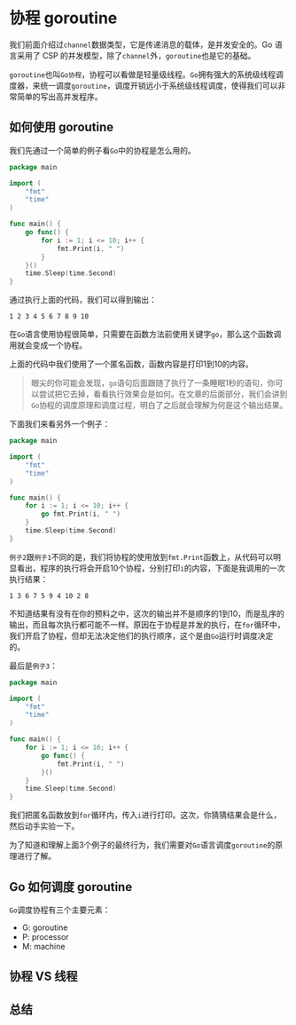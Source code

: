 # 协程 goroutine

我们前面介绍过`channel`数据类型，它是传递消息的载体，是并发安全的。Go 语言采用了 CSP 的并发模型，除了`channel`外，`goroutine`也是它的基础。

`goroutine`也叫`Go协程`，协程可以看做是轻量级线程。`Go`拥有强大的系统级线程调度器，来统一调度`goroutine`，调度开销远小于系统级线程调度，使得我们可以非常简单的写出高并发程序。

## 如何使用 goroutine

我们先通过一个简单的例子看`Go`中的协程是怎么用的。

```Go
package main

import (
	"fmt"
	"time"
)

func main() {
	go func() {
		for i := 1; i <= 10; i++ {
			fmt.Print(i, " ")
		}
	}()
	time.Sleep(time.Second)
}
```

通过执行上面的代码，我们可以得到输出：

```
1 2 3 4 5 6 7 8 9 10
```

在`Go`语言使用协程很简单，只需要在函数方法前使用关键字`go`，那么这个函数调用就会变成一个协程。

上面的代码中我们使用了一个匿名函数，函数内容是打印1到10的内容。

> 眼尖的你可能会发现，`go`语句后面跟随了执行了一条睡眠1秒的语句，你可以尝试把它去掉，看看执行效果会是如何。在文章的后面部分，我们会讲到`Go`协程的调度原理和调度过程，明白了之后就会理解为何是这个输出结果。

下面我们来看另外一个例子：

```Go
package main

import (
	"fmt"
	"time"
)

func main() {
	for i := 1; i <= 10; i++ {
		go fmt.Print(i, " ")
	}
	time.Sleep(time.Second)
}
```

`例子2`跟`例子1`不同的是，我们将协程的使用放到`fmt.Print`函数上，从代码可以明显看出，程序的执行将会开启10个协程，分别打印`i`的内容，下面是我调用的一次执行结果：

```
1 3 6 7 5 9 4 10 2 8
```

不知道结果有没有在你的预料之中，这次的输出并不是顺序的1到10，而是乱序的输出，而且每次执行都可能不一样。原因在于协程是并发的执行，在`for`循环中，我们开启了协程，但却无法决定他们的执行顺序，这个是由`Go`运行时调度决定的。

最后是`例子3`：

```Go
package main

import (
	"fmt"
	"time"
)

func main() {
	for i := 1; i <= 10; i++ {
		go func() {
			fmt.Print(i, " ")
		}()
	}
	time.Sleep(time.Second)
}
```

我们把匿名函数放到`for`循环内，传入`i`进行打印。这次，你猜猜结果会是什么，然后动手实验一下。

为了知道和理解上面3个例子的最终行为，我们需要对`Go`语言调度`goroutine`的原理进行了解。

## Go 如何调度 goroutine

`Go`调度协程有三个主要元素：

- G: goroutine
- P: processor
- M: machine

## 协程 VS 线程

## 总结
